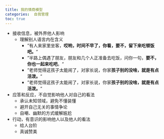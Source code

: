 ```yaml
---
title: 我的情商模型
categories:  自我管理
toc: true
---
```






- 接收信息，被外界他人影响
  - 理解别人语言内在含义
    - ”有人来家里坐客，**哎哟，时间不早了，你看，要不，留下来吃顿饭吧。**“
    - ”半路上偶遇了朋友，朋友和几个人正准备去吃饭，问你一句，**要不，你也一起来吃吧**。“
    - ”老师觉得这孩子太能闹了，对家长说，你家**孩子别的没啥，就是有点活泼。**“
    - ”老师觉得这孩子太能闹了，对家长说，你家**孩子别的没啥，就是有点活泼。**“
- 应答和反应，不自觉影响他人对自己的看法
  - 承认未知领域，避免不懂装懂
  - 避开自己无关的事情争论
  - 自嘲、幽默的方式缓解尴尬
- 行动，有意识的影响他人以及他人的看法
  - 给人台阶
  - 真诚赞美